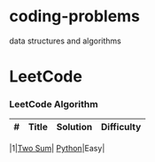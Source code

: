 # coding-problems
data structures and algorithms

LeetCode
========

### LeetCode Algorithm

| # | Title | Solution | Difficulty |
|---| ----- | -------- | ---------- |


|1|[Two Sum](https://leetcode.com/problems/two-sum/)| [Python](./algorithms/cpp/twoSum/TwoSum.md)|Easy|